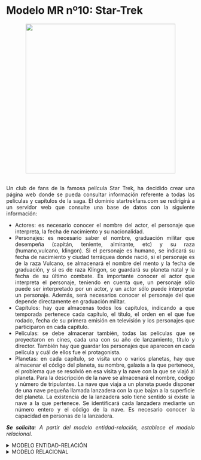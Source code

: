 <div align="justify">

# Modelo MR nº10: Star-Trek

<div align="center">
<img src="https://github.com/jpexposito/base-datos/raw/main/MR/tareas/tarea10/img/star-trek.png" width="400px"/>
</div>

</br>

Un club de fans de la famosa película Star Trek, ha decidido crear una página web donde se pueda consultar información referente a todas las películas y capítulos de la saga. El dominio startrekfans.com se redirigirá a
un servidor web que consulte una base de datos con la siguiente información:
- Actores: es necesario conocer el nombre del actor, el personaje que interpreta, la fecha de nacimiento y su nacionalidad.
- Personajes: es necesario saber el nombre, graduación militar que
desempeña (capitán, teniente, almirante, etc) y su raza (humano,vulcano, klingon). Si el personaje es humano, se indicará su fecha de
nacimiento y ciudad terráquea donde nació, si el personaje es de la raza Vulcano, se almacenará el nombre del mento y la fecha de graduación, y si es de raza Klingon, se guardará su planeta natal y la fecha de su último combate. Es importante conocer el actor que interpreta el personaje, teniendo en cuenta que, un personaje sólo puede ser interpretado por un actor, y un actor sólo puede interpretar un personaje. Además, será necesarios conocer el personaje del que depende directamente en graduación militar.
- Capítulos: hay que almacenas todos los capítulos, indicando a que temporada pertenece cada capítulo, el título, el orden en el que fue rodado, fecha de su primera emisión en televisión y los personajes que participaron en cada capítulo.
- Películas: se debe almacenar también, todas las películas que se proyectaron en cines, cada una con su año de lanzamiento, título y director. También hay que guardar los personajes que aparecen en cada película y cuál de ellos fue el protagonista.
- Planetas: en cada capítulo, se visita uno o varios planetas, hay que almacenar el código del planeta, su nombre, galaxia a la que pertenece, el problema que se resolvió en esa visita y la nave con la que se viajó al planeta. Para la descripción de la nave se almacenará el nombre, código y número de tripulantes. La nave que viaja a un planeta puede disponer de una nave pequeña llamada lanzadera con la que bajan a la superficie del planeta. La existencia de la lanzadera solo tiene sentido si existe la nave a la que pertenece. Se identificará cada lanzadera mediante un número entero y el código de la nave. Es necesario conocer la capacidad en personas de la lanzadera.

_**Se solicita**: A partir del modelo entidad-relación, establece el modelo relacional._


<details>
      <summary>MODELO ENTIDAD-RELACIÓN</summary>   
  </br>
  
  <img src="https://github.com/jpexposito/base-datos/raw/main/MR/tareas/tarea10/img/start-trek-diagrama.drawio.png">
  
  </br>

</details>

<details>
      <summary>MODELO RELACIONAL</summary>   
  </br>
  
  <img src="https://github.com/samugd17/base-datos-bae-/blob/main/TAREAS/Tarea9/Ejercicio10/IMG/MR.N%C2%BA10.drawio.png">
  
  </br>
  
</div>
